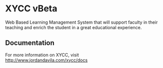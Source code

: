 # XYCC vBeta
Web Based Learning Management System that will support faculty in their teaching and enrich the student in a great educational experience.

## Documentation

For more information on XYCC, visit http://www.jordandavila.com/xycc/docs


